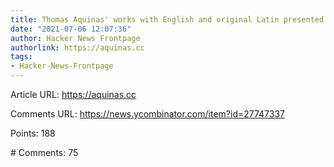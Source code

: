 ```yaml
---
title: Thomas Aquinas' works with English and original Latin presented in parallel
date: "2021-07-06 12:07:36"
author: Hacker News Frontpage
authorlink: https://aquinas.cc
tags:
- Hacker-News-Frontpage
---
```


<p>Article URL: <a href="https://aquinas.cc">https://aquinas.cc</a></p>
<p>Comments URL: <a href="https://news.ycombinator.com/item?id=27747337">https://news.ycombinator.com/item?id=27747337</a></p>
<p>Points: 188</p>
<p># Comments: 75</p>
